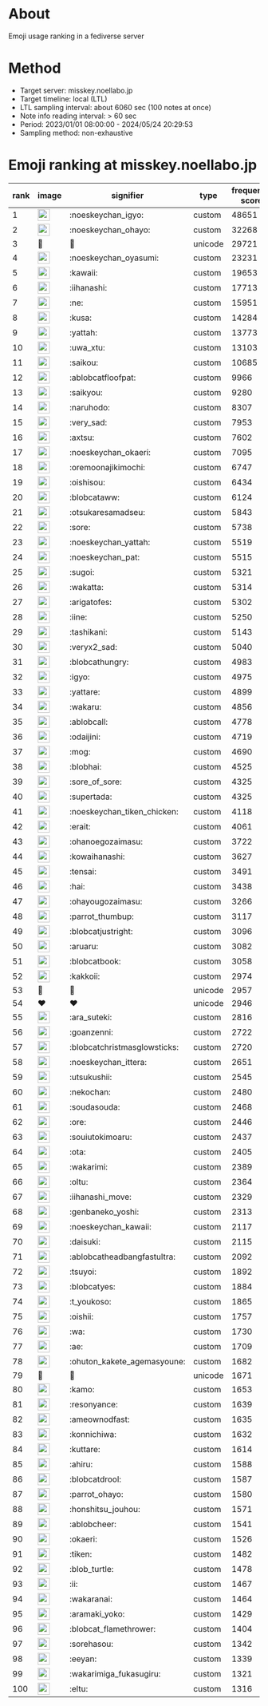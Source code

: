 # About
Emoji usage ranking in a fediverse server

# Method
- Target server: misskey.noellabo.jp
- Target timeline: local (LTL)
- LTL sampling interval: about 6060 sec (100 notes at once)
- Note info reading interval: > 60 sec
- Period: 2023/01/01 08:00:00 - 2024/05/24 20:29:53 
- Sampling method: non-exhaustive

# Emoji ranking at misskey.noellabo.jp

|rank|image|signifier|type|frequency score|
|----|----|----|----|----|
|1|<img height="24" src="https://misskey.noellabo.jp/emoji/noeskeychan_igyo.webp">|:noeskeychan_igyo:|custom|48651|
|2|<img height="24" src="https://misskey.noellabo.jp/emoji/noeskeychan_ohayo.webp">|:noeskeychan_ohayo:|custom|32268|
|3|🎉|🎉|unicode|29721|
|4|<img height="24" src="https://misskey.noellabo.jp/emoji/noeskeychan_oyasumi.webp">|:noeskeychan_oyasumi:|custom|23231|
|5|<img height="24" src="https://misskey.noellabo.jp/emoji/kawaii.webp">|:kawaii:|custom|19653|
|6|<img height="24" src="https://misskey.noellabo.jp/emoji/iihanashi.webp">|:iihanashi:|custom|17713|
|7|<img height="24" src="https://misskey.noellabo.jp/emoji/ne.webp">|:ne:|custom|15951|
|8|<img height="24" src="https://misskey.noellabo.jp/emoji/kusa.webp">|:kusa:|custom|14284|
|9|<img height="24" src="https://misskey.noellabo.jp/emoji/yattah.webp">|:yattah:|custom|13773|
|10|<img height="24" src="https://misskey.noellabo.jp/emoji/uwa_xtu.webp">|:uwa_xtu:|custom|13103|
|11|<img height="24" src="https://misskey.noellabo.jp/emoji/saikou.webp">|:saikou:|custom|10685|
|12|<img height="24" src="https://misskey.noellabo.jp/emoji/ablobcatfloofpat.webp">|:ablobcatfloofpat:|custom|9966|
|13|<img height="24" src="https://misskey.noellabo.jp/emoji/saikyou.webp">|:saikyou:|custom|9280|
|14|<img height="24" src="https://misskey.noellabo.jp/emoji/naruhodo.webp">|:naruhodo:|custom|8307|
|15|<img height="24" src="https://misskey.noellabo.jp/emoji/very_sad.webp">|:very_sad:|custom|7953|
|16|<img height="24" src="https://misskey.noellabo.jp/emoji/axtsu.webp">|:axtsu:|custom|7602|
|17|<img height="24" src="https://misskey.noellabo.jp/emoji/noeskeychan_okaeri.webp">|:noeskeychan_okaeri:|custom|7095|
|18|<img height="24" src="https://misskey.noellabo.jp/emoji/oremoonajikimochi.webp">|:oremoonajikimochi:|custom|6747|
|19|<img height="24" src="https://misskey.noellabo.jp/emoji/oishisou.webp">|:oishisou:|custom|6434|
|20|<img height="24" src="https://misskey.noellabo.jp/emoji/blobcataww.webp">|:blobcataww:|custom|6124|
|21|<img height="24" src="https://misskey.noellabo.jp/emoji/otsukaresamadseu.webp">|:otsukaresamadseu:|custom|5843|
|22|<img height="24" src="https://misskey.noellabo.jp/emoji/sore.webp">|:sore:|custom|5738|
|23|<img height="24" src="https://misskey.noellabo.jp/emoji/noeskeychan_yattah.webp">|:noeskeychan_yattah:|custom|5519|
|24|<img height="24" src="https://misskey.noellabo.jp/emoji/noeskeychan_pat.webp">|:noeskeychan_pat:|custom|5515|
|25|<img height="24" src="https://misskey.noellabo.jp/emoji/sugoi.webp">|:sugoi:|custom|5321|
|26|<img height="24" src="https://misskey.noellabo.jp/emoji/wakatta.webp">|:wakatta:|custom|5314|
|27|<img height="24" src="https://misskey.noellabo.jp/emoji/arigatofes.webp">|:arigatofes:|custom|5302|
|28|<img height="24" src="https://misskey.noellabo.jp/emoji/iine.webp">|:iine:|custom|5250|
|29|<img height="24" src="https://misskey.noellabo.jp/emoji/tashikani.webp">|:tashikani:|custom|5143|
|30|<img height="24" src="https://misskey.noellabo.jp/emoji/veryx2_sad.webp">|:veryx2_sad:|custom|5040|
|31|<img height="24" src="https://misskey.noellabo.jp/emoji/blobcathungry.webp">|:blobcathungry:|custom|4983|
|32|<img height="24" src="https://misskey.noellabo.jp/emoji/igyo.webp">|:igyo:|custom|4975|
|33|<img height="24" src="https://misskey.noellabo.jp/emoji/yattare.webp">|:yattare:|custom|4899|
|34|<img height="24" src="https://misskey.noellabo.jp/emoji/wakaru.webp">|:wakaru:|custom|4856|
|35|<img height="24" src="https://misskey.noellabo.jp/emoji/ablobcall.webp">|:ablobcall:|custom|4778|
|36|<img height="24" src="https://misskey.noellabo.jp/emoji/odaijini.webp">|:odaijini:|custom|4719|
|37|<img height="24" src="https://misskey.noellabo.jp/emoji/mog.webp">|:mog:|custom|4690|
|38|<img height="24" src="https://misskey.noellabo.jp/emoji/blobhai.webp">|:blobhai:|custom|4525|
|39|<img height="24" src="https://misskey.noellabo.jp/emoji/sore_of_sore.webp">|:sore_of_sore:|custom|4325|
|40|<img height="24" src="https://misskey.noellabo.jp/emoji/supertada.webp">|:supertada:|custom|4325|
|41|<img height="24" src="https://misskey.noellabo.jp/emoji/noeskeychan_tiken_chicken.webp">|:noeskeychan_tiken_chicken:|custom|4118|
|42|<img height="24" src="https://misskey.noellabo.jp/emoji/erait.webp">|:erait:|custom|4061|
|43|<img height="24" src="https://misskey.noellabo.jp/emoji/ohanoegozaimasu.webp">|:ohanoegozaimasu:|custom|3722|
|44|<img height="24" src="https://misskey.noellabo.jp/emoji/kowaihanashi.webp">|:kowaihanashi:|custom|3627|
|45|<img height="24" src="https://misskey.noellabo.jp/emoji/tensai.webp">|:tensai:|custom|3491|
|46|<img height="24" src="https://misskey.noellabo.jp/emoji/hai.webp">|:hai:|custom|3438|
|47|<img height="24" src="https://misskey.noellabo.jp/emoji/ohayougozaimasu.webp">|:ohayougozaimasu:|custom|3266|
|48|<img height="24" src="https://misskey.noellabo.jp/emoji/parrot_thumbup.webp">|:parrot_thumbup:|custom|3117|
|49|<img height="24" src="https://misskey.noellabo.jp/emoji/blobcatjustright.webp">|:blobcatjustright:|custom|3096|
|50|<img height="24" src="https://misskey.noellabo.jp/emoji/aruaru.webp">|:aruaru:|custom|3082|
|51|<img height="24" src="https://misskey.noellabo.jp/emoji/blobcatbook.webp">|:blobcatbook:|custom|3058|
|52|<img height="24" src="https://misskey.noellabo.jp/emoji/kakkoii.webp">|:kakkoii:|custom|2974|
|53|🍗|🍗|unicode|2957|
|54|❤|❤|unicode|2946|
|55|<img height="24" src="https://misskey.noellabo.jp/emoji/ara_suteki.webp">|:ara_suteki:|custom|2816|
|56|<img height="24" src="https://misskey.noellabo.jp/emoji/goanzenni.webp">|:goanzenni:|custom|2722|
|57|<img height="24" src="https://misskey.noellabo.jp/emoji/blobcatchristmasglowsticks.webp">|:blobcatchristmasglowsticks:|custom|2720|
|58|<img height="24" src="https://misskey.noellabo.jp/emoji/noeskeychan_ittera.webp">|:noeskeychan_ittera:|custom|2651|
|59|<img height="24" src="https://misskey.noellabo.jp/emoji/utsukushii.webp">|:utsukushii:|custom|2545|
|60|<img height="24" src="https://misskey.noellabo.jp/emoji/nekochan.webp">|:nekochan:|custom|2480|
|61|<img height="24" src="https://misskey.noellabo.jp/emoji/soudasouda.webp">|:soudasouda:|custom|2468|
|62|<img height="24" src="https://misskey.noellabo.jp/emoji/ore.webp">|:ore:|custom|2446|
|63|<img height="24" src="https://misskey.noellabo.jp/emoji/souiutokimoaru.webp">|:souiutokimoaru:|custom|2437|
|64|<img height="24" src="https://misskey.noellabo.jp/emoji/ota.webp">|:ota:|custom|2405|
|65|<img height="24" src="https://misskey.noellabo.jp/emoji/wakarimi.webp">|:wakarimi:|custom|2389|
|66|<img height="24" src="https://misskey.noellabo.jp/emoji/oltu.webp">|:oltu:|custom|2364|
|67|<img height="24" src="https://misskey.noellabo.jp/emoji/iihanashi_move.webp">|:iihanashi_move:|custom|2329|
|68|<img height="24" src="https://misskey.noellabo.jp/emoji/genbaneko_yoshi.webp">|:genbaneko_yoshi:|custom|2313|
|69|<img height="24" src="https://misskey.noellabo.jp/emoji/noeskeychan_kawaii.webp">|:noeskeychan_kawaii:|custom|2117|
|70|<img height="24" src="https://misskey.noellabo.jp/emoji/daisuki.webp">|:daisuki:|custom|2115|
|71|<img height="24" src="https://misskey.noellabo.jp/emoji/ablobcatheadbangfastultra.webp">|:ablobcatheadbangfastultra:|custom|2092|
|72|<img height="24" src="https://misskey.noellabo.jp/emoji/tsuyoi.webp">|:tsuyoi:|custom|1892|
|73|<img height="24" src="https://misskey.noellabo.jp/emoji/blobcatyes.webp">|:blobcatyes:|custom|1884|
|74|<img height="24" src="https://misskey.noellabo.jp/emoji/t_youkoso.webp">|:t_youkoso:|custom|1865|
|75|<img height="24" src="https://misskey.noellabo.jp/emoji/oishii.webp">|:oishii:|custom|1757|
|76|<img height="24" src="https://misskey.noellabo.jp/emoji/wa.webp">|:wa:|custom|1730|
|77|<img height="24" src="https://misskey.noellabo.jp/emoji/ae.webp">|:ae:|custom|1709|
|78|<img height="24" src="https://misskey.noellabo.jp/emoji/ohuton_kakete_agemasyoune.webp">|:ohuton_kakete_agemasyoune:|custom|1682|
|79|👀|👀|unicode|1671|
|80|<img height="24" src="https://misskey.noellabo.jp/emoji/kamo.webp">|:kamo:|custom|1653|
|81|<img height="24" src="https://misskey.noellabo.jp/emoji/resonyance.webp">|:resonyance:|custom|1639|
|82|<img height="24" src="https://misskey.noellabo.jp/emoji/ameownodfast.webp">|:ameownodfast:|custom|1635|
|83|<img height="24" src="https://misskey.noellabo.jp/emoji/konnichiwa.webp">|:konnichiwa:|custom|1632|
|84|<img height="24" src="https://misskey.noellabo.jp/emoji/kuttare.webp">|:kuttare:|custom|1614|
|85|<img height="24" src="https://misskey.noellabo.jp/emoji/ahiru.webp">|:ahiru:|custom|1588|
|86|<img height="24" src="https://misskey.noellabo.jp/emoji/blobcatdrool.webp">|:blobcatdrool:|custom|1587|
|87|<img height="24" src="https://misskey.noellabo.jp/emoji/parrot_ohayo.webp">|:parrot_ohayo:|custom|1580|
|88|<img height="24" src="https://misskey.noellabo.jp/emoji/honshitsu_jouhou.webp">|:honshitsu_jouhou:|custom|1571|
|89|<img height="24" src="https://misskey.noellabo.jp/emoji/ablobcheer.webp">|:ablobcheer:|custom|1541|
|90|<img height="24" src="https://misskey.noellabo.jp/emoji/okaeri.webp">|:okaeri:|custom|1526|
|91|<img height="24" src="https://misskey.noellabo.jp/emoji/tiken.webp">|:tiken:|custom|1482|
|92|<img height="24" src="https://misskey.noellabo.jp/emoji/blob_turtle.webp">|:blob_turtle:|custom|1478|
|93|<img height="24" src="https://misskey.noellabo.jp/emoji/ii.webp">|:ii:|custom|1467|
|94|<img height="24" src="https://misskey.noellabo.jp/emoji/wakaranai.webp">|:wakaranai:|custom|1464|
|95|<img height="24" src="https://misskey.noellabo.jp/emoji/aramaki_yoko.webp">|:aramaki_yoko:|custom|1429|
|96|<img height="24" src="https://misskey.noellabo.jp/emoji/blobcat_flamethrower.webp">|:blobcat_flamethrower:|custom|1404|
|97|<img height="24" src="https://misskey.noellabo.jp/emoji/sorehasou.webp">|:sorehasou:|custom|1342|
|98|<img height="24" src="https://misskey.noellabo.jp/emoji/eeyan.webp">|:eeyan:|custom|1339|
|99|<img height="24" src="https://misskey.noellabo.jp/emoji/wakarimiga_fukasugiru.webp">|:wakarimiga_fukasugiru:|custom|1321|
|100|<img height="24" src="https://misskey.noellabo.jp/emoji/eltu.webp">|:eltu:|custom|1316|
